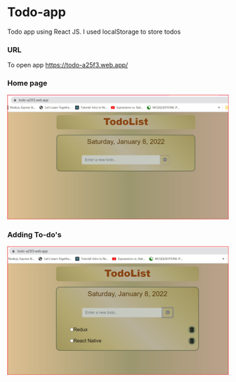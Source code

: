 # Todo-app
Todo app using React JS.
I used localStorage to store todos


### URL 
To open app
https://todo-a25f3.web.app/
### Home page
![Screenshot](https://github.com/laxman939/todo-app/blob/51f97d68c4df65d09e3ed7c2ce0250a923e719f6/Screenshots/1.jpg?raw=true)
### Adding To-do's
![Screenshot](https://github.com/laxman939/todo-app/blob/51f97d68c4df65d09e3ed7c2ce0250a923e719f6/Screenshots/2.jpg?raw=true)
